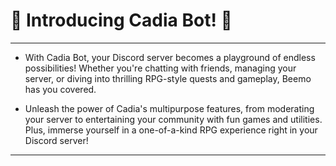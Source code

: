 # **🌟 Introducing Cadia Bot! 🌟**
---
- With Cadia Bot, your Discord server becomes a playground of endless possibilities!
Whether you're chatting with friends, managing your server, or diving into thrilling RPG-style quests and gameplay, Beemo has you covered.

- Unleash the power of Cadia's multipurpose features, from moderating your server to entertaining your community with fun games and utilities.
Plus, immerse yourself in a one-of-a-kind RPG experience right in your Discord server!
---